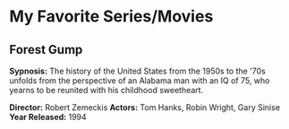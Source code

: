 # My Favorite Series/Movies
## Forest Gump
**Sypnosis:** The history of the United States from the 1950s to the '70s unfolds from the perspective of an Alabama man with an IQ of 75, who yearns to be reunited with his childhood sweetheart.

**Director:** Robert Zemeckis
**Actors:** Tom Hanks, Robin Wright, Gary Sinise
**Year Released:** 1994
